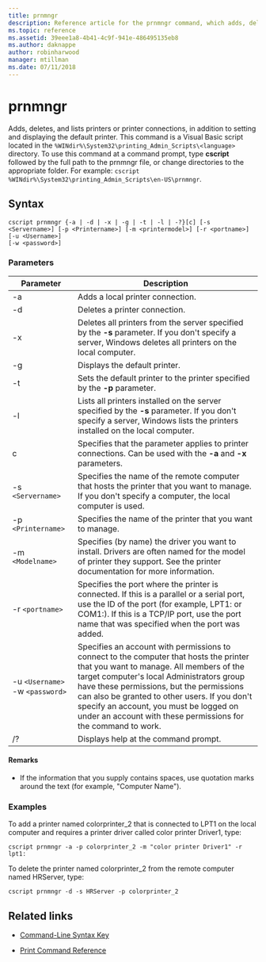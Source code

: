 ```yaml
---
title: prnmngr
description: Reference article for the prnmngr command, which adds, deletes, and lists printers or printer connections, in addition to setting and displaying the default printer.
ms.topic: reference
ms.assetid: 39eee1a8-4b41-4c9f-941e-486495135eb8
ms.author: daknappe
author: robinharwood
manager: mtillman
ms.date: 07/11/2018
---
```


# prnmngr



Adds, deletes, and lists printers or printer connections, in addition to setting and displaying the default printer. This command is a Visual Basic script located in the `%WINdir%\System32\printing_Admin_Scripts\<language>` directory. To use this command at a command prompt, type **cscript** followed by the full path to the prnmngr file, or change directories to the appropriate folder. For example: `cscript %WINdir%\System32\printing_Admin_Scripts\en-US\prnmngr`.

## Syntax

```
cscript prnmngr {-a | -d | -x | -g | -t | -l | -?}[c] [-s <Servername>] [-p <Printername>] [-m <printermodel>] [-r <portname>] [-u <Username>]
[-w <password>]
```

### Parameters

| Parameter | Description |
|--|--|
| -a | Adds a local printer connection. |
| -d | Deletes a printer connection. |
| -x | Deletes all printers from the server specified by the **-s** parameter. If you don't specify a server, Windows deletes all printers on the local computer. |
| -g | Displays the default printer. |
| -t | Sets the default printer to the printer specified by the **-p** parameter. |
| -l | Lists all printers installed on the server specified by the **-s** parameter. If you don't specify a server, Windows lists the printers installed on the local computer. |
| c | Specifies that the parameter applies to printer connections. Can be used with the **-a** and **-x** parameters. |
| -s `<Servername>` | Specifies the name of the remote computer that hosts the printer that you want to manage. If you don't specify a computer, the local computer is used. |
| -p `<Printername>` | Specifies the name of the printer that you want to manage. |
| -m `<Modelname>` | Specifies (by name) the driver you want to install. Drivers are often named for the model of printer they support. See the printer documentation for more information. |
| -r `<portname>` | Specifies the port where the printer is connected. If this is a parallel or a serial port, use the ID of the port (for example, LPT1: or COM1:). If this is a TCP/IP port, use the port name that was specified when the port was added. |
| -u `<Username>` -w `<password>` | Specifies an account with permissions to connect to the computer that hosts the printer that you want to manage. All members of the target computer's local Administrators group have these permissions, but the permissions can also be granted to other users. If you don't specify an account, you must be logged on under an account with these permissions for the command to work. |
| /? | Displays help at the command prompt. |

#### Remarks

- If the information that you supply contains spaces, use quotation marks around the text (for example, "Computer Name").

### Examples

To add a printer named colorprinter_2 that is connected to LPT1 on the local computer and requires a printer driver called color printer Driver1, type:

```
cscript prnmngr -a -p colorprinter_2 -m "color printer Driver1" -r lpt1:
```

To delete the printer named colorprinter_2 from the remote computer named HRServer, type:

```
cscript prnmngr -d -s HRServer -p colorprinter_2
```

## Related links

- [Command-Line Syntax Key](command-line-syntax-key.md)

- [Print Command Reference](print-command-reference.md)
